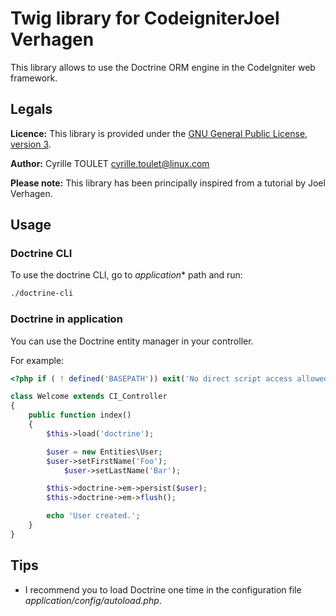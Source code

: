 # Twig library for CodeigniterJoel Verhagen

This library allows to use the Doctrine ORM engine in the CodeIgniter web 
framework. 


## Legals

**Licence:** This library is provided under the [GNU General Public License, 
version 3](http://opensource.org/licenses/GPL-3.0).

**Author:** Cyrille TOULET <cyrille.toulet@linux.com>

**Please note:** This library has been principally inspired from a tutorial 
by Joel Verhagen.


## Usage

### Doctrine CLI

To use the doctrine CLI, go to *application** path and run:
```sh
./doctrine-cli
```


### Doctrine in application

You can use the Doctrine entity manager in your controller.

For example:
```php
<?php if ( ! defined('BASEPATH')) exit('No direct script access allowed');

class Welcome extends CI_Controller
{
	public function index()
	{
		$this->load('doctrine');

		$user = new Entities\User;
		$user->setFirstName('Foo');
	        $user->setLastName('Bar');

		$this->doctrine->em->persist($user);
		$this->doctrine->em->flush();

		echo 'User created.';
	}
}

```


## Tips

 * I recommend you to load Doctrine one time in the configuration file 
*application/config/autoload.php*.

